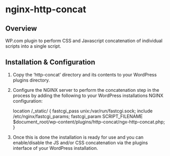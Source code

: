 nginx-http-concat
=================

Overview
--------

WP.com plugin to perform CSS and Javascript concatenation of individual scripts into a single script.

Installation & Configuration
----------------------------

1) Copy the ‘http-concat’ directory and its contents to your WordPress plugins directory.

2) Configure the NGINX server to perform the concatenation step in the process by adding the following to your WordPress installations NGINX configuration:

	location /_static/ {
            fastcgi_pass unix:/var/run/fastcgi.sock;
            include /etc/nginx/fastcgi_params;
            fastcgi_param SCRIPT_FILENAME $document_root/wp-content/plugins/http-concat/ngx-http-concat.php;
    }

3) Once this is done the installation is ready for use and you can enable/disable the JS and/or CSS concatenation via the plugins interface of your WordPress installation.
